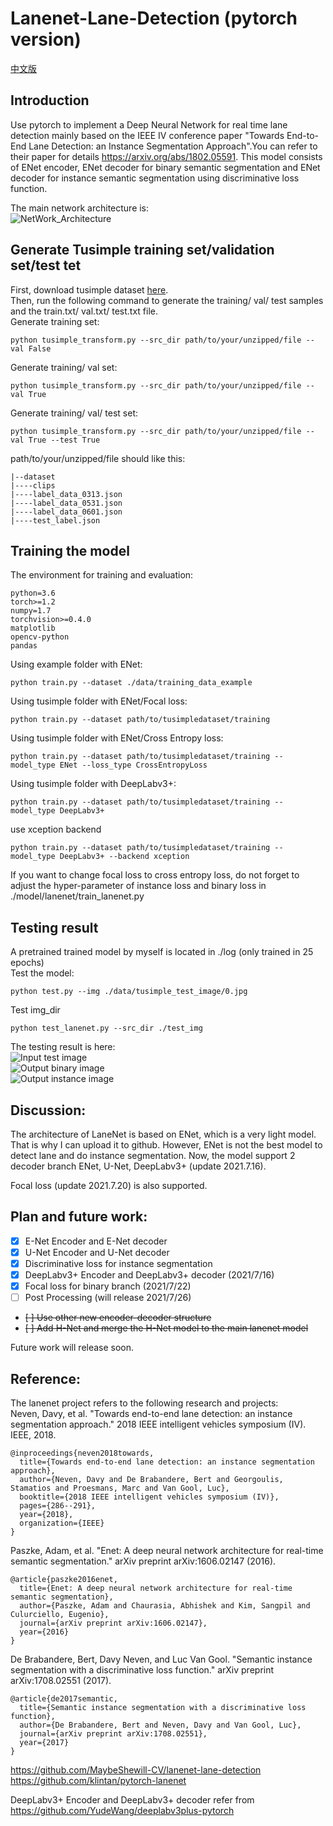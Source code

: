 # Lanenet-Lane-Detection (pytorch version)
  
[中文版](https://github.com/IrohXu/lanenet-lane-detection-pytorch/blob/main/CHINESE_README.md)  

## Introduction   
Use pytorch to implement a Deep Neural Network for real time lane detection mainly based on the IEEE IV conference paper "Towards End-to-End Lane Detection: an Instance Segmentation Approach".You can refer to their paper for details https://arxiv.org/abs/1802.05591. This model consists of ENet encoder, ENet decoder for binary semantic segmentation and ENet decoder for instance semantic segmentation using discriminative loss function.  

The main network architecture is:  
![NetWork_Architecture](./data/source_image/network_architecture.png)

## Generate Tusimple training set/validation set/test tet   
First, download tusimple dataset [here](https://github.com/TuSimple/tusimple-benchmark/issues/3).  
Then, run the following command to generate the training/ val/ test samples and the train.txt/ val.txt/ test.txt file.   
Generate training set:  
```
python tusimple_transform.py --src_dir path/to/your/unzipped/file --val False
```
Generate training/ val set:  
```
python tusimple_transform.py --src_dir path/to/your/unzipped/file --val True
```
Generate training/ val/ test set:  
```
python tusimple_transform.py --src_dir path/to/your/unzipped/file --val True --test True
```
path/to/your/unzipped/file should like this:  
```
|--dataset
|----clips
|----label_data_0313.json
|----label_data_0531.json
|----label_data_0601.json
|----test_label.json
```  

## Training the model    
The environment for training and evaluation:  
```
python=3.6
torch>=1.2
numpy=1.7
torchvision>=0.4.0
matplotlib
opencv-python
pandas
```
Using example folder with ENet:   
```
python train.py --dataset ./data/training_data_example
```
Using tusimple folder with ENet/Focal loss:   
```
python train.py --dataset path/to/tusimpledataset/training
```
Using tusimple folder with ENet/Cross Entropy loss:   
```
python train.py --dataset path/to/tusimpledataset/training --model_type ENet --loss_type CrossEntropyLoss
```
Using tusimple folder with DeepLabv3+:   
```
python train.py --dataset path/to/tusimpledataset/training --model_type DeepLabv3+
```    
use xception backend
```
python train.py --dataset path/to/tusimpledataset/training --model_type DeepLabv3+ --backend xception
```

If you want to change focal loss to cross entropy loss, do not forget to adjust the hyper-parameter of instance loss and binary loss in ./model/lanenet/train_lanenet.py    

## Testing result    
A pretrained trained model by myself is located in ./log (only trained in 25 epochs)      
Test the model:    
```
python test.py --img ./data/tusimple_test_image/0.jpg
```
Test img_dir
```
python test_lanenet.py --src_dir ./test_img
```
The testing result is here:    
![Input test image](./data/source_image/input.jpg)    
![Output binary image](./data/source_image/binary_output.jpg)    
![Output instance image](./data/source_image/instance_output.jpg)    


## Discussion:  
The architecture of LaneNet is based on ENet, which is a very light model. That is why I can upload it to github. However, ENet is not the best model to detect lane and do instance segmentation. Now, the model support 2 decoder branch ENet, U-Net, DeepLabv3+ (update 2021.7.16).    

Focal loss (update 2021.7.20) is also supported.    

## Plan and future work:  
 
- [x] E-Net Encoder and E-Net decoder
- [x] U-Net Encoder and U-Net decoder
- [x] Discriminative loss for instance segmentation    
- [x] DeepLabv3+ Encoder and DeepLabv3+ decoder (2021/7/16)
- [x] Focal loss for binary branch (2021/7/22)
- [ ] Post Processing (will release 2021/7/26)
- ~~[ ] Use other new encoder-decoder structure~~
- ~~[ ] Add H-Net and merge the H-Net model to the main lanenet model~~

Future work will release soon.   

## Reference:  
The lanenet project refers to the following research and projects:  
Neven, Davy, et al. "Towards end-to-end lane detection: an instance segmentation approach." 2018 IEEE intelligent vehicles symposium (IV). IEEE, 2018.   
```
@inproceedings{neven2018towards,
  title={Towards end-to-end lane detection: an instance segmentation approach},
  author={Neven, Davy and De Brabandere, Bert and Georgoulis, Stamatios and Proesmans, Marc and Van Gool, Luc},
  booktitle={2018 IEEE intelligent vehicles symposium (IV)},
  pages={286--291},
  year={2018},
  organization={IEEE}
}
```  
Paszke, Adam, et al. "Enet: A deep neural network architecture for real-time semantic segmentation." arXiv preprint arXiv:1606.02147 (2016).   
```
@article{paszke2016enet,
  title={Enet: A deep neural network architecture for real-time semantic segmentation},
  author={Paszke, Adam and Chaurasia, Abhishek and Kim, Sangpil and Culurciello, Eugenio},
  journal={arXiv preprint arXiv:1606.02147},
  year={2016}
}
```  
De Brabandere, Bert, Davy Neven, and Luc Van Gool. "Semantic instance segmentation with a discriminative loss function." arXiv preprint arXiv:1708.02551 (2017).   
```
@article{de2017semantic,
  title={Semantic instance segmentation with a discriminative loss function},
  author={De Brabandere, Bert and Neven, Davy and Van Gool, Luc},
  journal={arXiv preprint arXiv:1708.02551},
  year={2017}
}
```  


https://github.com/MaybeShewill-CV/lanenet-lane-detection    
https://github.com/klintan/pytorch-lanenet    

DeepLabv3+ Encoder and DeepLabv3+ decoder refer from https://github.com/YudeWang/deeplabv3plus-pytorch    




